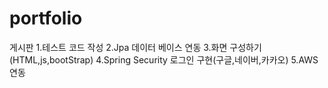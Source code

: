 # portfolio
게시판 
1.테스트 코드 작성
2.Jpa 데이터 베이스 연동
3.화면 구성하기(HTML,js,bootStrap)
4.Spring Security 로그인 구현(구글,네이버,카카오)
5.AWS 연동
